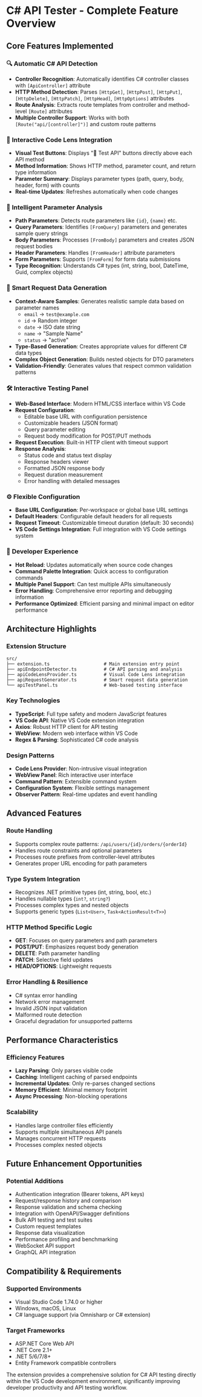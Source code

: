 # C# API Tester - Complete Feature Overview

## Core Features Implemented

### 🔍 **Automatic C# API Detection**
- **Controller Recognition**: Automatically identifies C# controller classes with `[ApiController]` attribute
- **HTTP Method Detection**: Parses `[HttpGet]`, `[HttpPost]`, `[HttpPut]`, `[HttpDelete]`, `[HttpPatch]`, `[HttpHead]`, `[HttpOptions]` attributes
- **Route Analysis**: Extracts route templates from controller and method-level `[Route]` attributes
- **Multiple Controller Support**: Works with both `[Route("api/[controller]")]` and custom route patterns

### 🚀 **Interactive Code Lens Integration**
- **Visual Test Buttons**: Displays "🚀 Test API" buttons directly above each API method
- **Method Information**: Shows HTTP method, parameter count, and return type information
- **Parameter Summary**: Displays parameter types (path, query, body, header, form) with counts
- **Real-time Updates**: Refreshes automatically when code changes

### 🔗 **Intelligent Parameter Analysis**
- **Path Parameters**: Detects route parameters like `{id}`, `{name}` etc.
- **Query Parameters**: Identifies `[FromQuery]` parameters and generates sample query strings
- **Body Parameters**: Processes `[FromBody]` parameters and creates JSON request bodies
- **Header Parameters**: Handles `[FromHeader]` attribute parameters
- **Form Parameters**: Supports `[FromForm]` for form data submissions
- **Type Recognition**: Understands C# types (int, string, bool, DateTime, Guid, complex objects)

### 🎯 **Smart Request Data Generation**
- **Context-Aware Samples**: Generates realistic sample data based on parameter names
  - `email` → `test@example.com`
  - `id` → Random integer
  - `date` → ISO date string
  - `name` → "Sample Name"
  - `status` → "active"
- **Type-Based Generation**: Creates appropriate values for different C# data types
- **Complex Object Generation**: Builds nested objects for DTO parameters
- **Validation-Friendly**: Generates values that respect common validation patterns

### 🛠️ **Interactive Testing Panel**
- **Web-Based Interface**: Modern HTML/CSS interface within VS Code
- **Request Configuration**:
  - Editable base URL with configuration persistence
  - Customizable headers (JSON format)
  - Query parameter editing
  - Request body modification for POST/PUT methods
- **Request Execution**: Built-in HTTP client with timeout support
- **Response Analysis**:
  - Status code and status text display
  - Response headers viewer
  - Formatted JSON response body
  - Request duration measurement
  - Error handling with detailed messages

### ⚙️ **Flexible Configuration**
- **Base URL Configuration**: Per-workspace or global base URL settings
- **Default Headers**: Configurable default headers for all requests
- **Request Timeout**: Customizable timeout duration (default: 30 seconds)
- **VS Code Settings Integration**: Full integration with VS Code settings system

### 🔧 **Developer Experience**
- **Hot Reload**: Updates automatically when source code changes
- **Command Palette Integration**: Quick access to configuration commands
- **Multiple Panel Support**: Can test multiple APIs simultaneously
- **Error Handling**: Comprehensive error reporting and debugging information
- **Performance Optimized**: Efficient parsing and minimal impact on editor performance

## Architecture Highlights

### **Extension Structure**
```
src/
├── extension.ts                    # Main extension entry point
├── apiEndpointDetector.ts          # C# API parsing and analysis
├── apiCodeLensProvider.ts          # Visual Code Lens integration
├── apiRequestGenerator.ts          # Smart request data generation
└── apiTestPanel.ts                 # Web-based testing interface
```

### **Key Technologies**
- **TypeScript**: Full type safety and modern JavaScript features
- **VS Code API**: Native VS Code extension integration
- **Axios**: Robust HTTP client for API testing
- **WebView**: Modern web interface within VS Code
- **Regex & Parsing**: Sophisticated C# code analysis

### **Design Patterns**
- **Code Lens Provider**: Non-intrusive visual integration
- **WebView Panel**: Rich interactive user interface
- **Command Pattern**: Extensible command system
- **Configuration System**: Flexible settings management
- **Observer Pattern**: Real-time updates and event handling

## Advanced Features

### **Route Handling**
- Supports complex route patterns: `/api/users/{id}/orders/{orderId}`
- Handles route constraints and optional parameters
- Processes route prefixes from controller-level attributes
- Generates proper URL encoding for path parameters

### **Type System Integration**
- Recognizes .NET primitive types (int, string, bool, etc.)
- Handles nullable types (`int?`, `string?`)
- Processes complex types and nested objects
- Supports generic types (`List<User>`, `Task<ActionResult<T>>`)

### **HTTP Method Specific Logic**
- **GET**: Focuses on query parameters and path parameters
- **POST/PUT**: Emphasizes request body generation
- **DELETE**: Path parameter handling
- **PATCH**: Selective field updates
- **HEAD/OPTIONS**: Lightweight requests

### **Error Handling & Resilience**
- C# syntax error handling
- Network error management
- Invalid JSON input validation
- Malformed route detection
- Graceful degradation for unsupported patterns

## Performance Characteristics

### **Efficiency Features**
- **Lazy Parsing**: Only parses visible code
- **Caching**: Intelligent caching of parsed endpoints
- **Incremental Updates**: Only re-parses changed sections
- **Memory Efficient**: Minimal memory footprint
- **Async Processing**: Non-blocking operations

### **Scalability**
- Handles large controller files efficiently
- Supports multiple simultaneous API panels
- Manages concurrent HTTP requests
- Processes complex nested objects

## Future Enhancement Opportunities

### **Potential Additions**
- Authentication integration (Bearer tokens, API keys)
- Request/response history and comparison
- Response validation and schema checking
- Integration with OpenAPI/Swagger definitions
- Bulk API testing and test suites
- Custom request templates
- Response data visualization
- Performance profiling and benchmarking
- WebSocket API support
- GraphQL API integration

## Compatibility & Requirements

### **Supported Environments**
- Visual Studio Code 1.74.0 or higher
- Windows, macOS, Linux
- C# language support (via Omnisharp or C# extension)

### **Target Frameworks**
- ASP.NET Core Web API
- .NET Core 2.1+
- .NET 5/6/7/8+
- Entity Framework compatible controllers

The extension provides a comprehensive solution for C# API testing directly within the VS Code development environment, significantly improving developer productivity and API testing workflow.